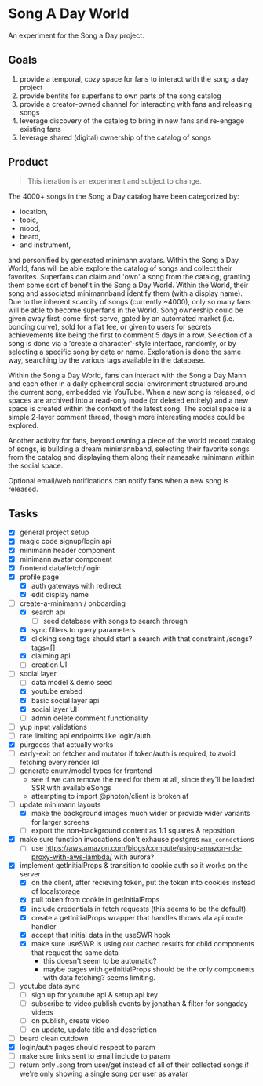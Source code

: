 # Song A Day World

An experiment for the Song a Day project.

## Goals

1. provide a temporal, cozy space for fans to interact with the song a day project
2. provide benfits for superfans to own parts of the song catalog
3. provide a creator-owned channel for interacting with fans and releasing songs
4. leverage discovery of the catalog to bring in new fans and re-engage existing fans
5. leverage shared (digital) ownership of the catalog of songs

## Product

> This iteration is an experiment and subject to change.

The 4000+ songs in the Song a Day catalog have been categorized by:

- location,
- topic,
- mood,
- beard,
- and instrument,

and personified by generated minimann avatars. Within the Song a Day World, fans will be able explore the catalog of songs and collect their favorites. Superfans can claim and 'own' a song from the catalog, granting them some sort of benefit in the Song a Day World. Within the World, their song and associated minimannband identify them (with a display name). Due to the inherent scarcity of songs (currently ~4000), only so many fans will be able to become superfans in the World. Song ownership could be given away first-come-first-serve, gated by an automated market (i.e. bonding curve), sold for a flat fee, or given to users for secrets achievements like being the first to comment 5 days in a row. Selection of a song is done via a 'create a character'-style interface, randomly, or by selecting a specific song by date or name. Exploration is done the same way, searching by the various tags available in the database.

Within the Song a Day World, fans can interact with the Song a Day Mann and each other in a daily ephemeral social environment structured around the current song, embedded via YouTube. When a new song is released, old spaces are archived into a read-only mode (or deleted entirely) and a new space is created within the context of the latest song. The social space is a simple 2-layer comment thread, though more interesting modes could be explored.

Another activity for fans, beyond owning a piece of the world record catalog of songs, is building a dream minimannband, selecting their favorite songs from the catalog and displaying them along their namesake minimann within the social space.

Optional email/web notifications can notify fans when a new song is released.

## Tasks

- [x] general project setup
- [x] magic code signup/login api
- [x] minimann header component
- [x] minimann avatar component
- [x] frontend data/fetch/login
- [x] profile page
  - [x] auth gateways with redirect
  - [x] edit display name
- [ ] create-a-minimann / onboarding
  - [x] search api
    - [ ] seed database with songs to search through
  - [x] sync filters to query parameters
  - [x] clicking song tags should start a search with that constraint /songs?tags=[]
  - [x] claiming api
  - [ ] creation UI
- [ ] social layer
  - [ ] data model & demo seed
  - [x] youtube embed
  - [x] basic social layer api
  - [x] social layer UI
  - [ ] admin delete comment functionality
- [ ] yup input validations
- [ ] rate limiting api endpoints like login/auth
- [x] purgecss that actually works
- [ ] early-exit on fetcher and mutator if token/auth is required, to avoid fetching every render lol
- [ ] generate enum/model types for frontend
  - see if we can remove the need for them at all, since they'll be loaded SSR with availableSongs
  - attempting to import @photon/client is broken af
- [ ] update minimann layouts
  - [x] make the background images much wider or provide wider variants for larger screens
  - [ ] export the non-background content as 1:1 squares & reposition
- [x] make sure function invocations don't exhause postgres `max_connection`s
  - [ ] use https://aws.amazon.com/blogs/compute/using-amazon-rds-proxy-with-aws-lambda/ with aurora?
- [x] implement getInitialProps & transition to cookie auth so it works on the server
  - [x] on the client, after recieving token, put the token into cookies instead of localstorage
  - [x] pull token from cookie in getInitialProps
  - [x] include credentials in fetch requests (this seems to be the default)
  - [x] create a getInitialProps wrapper that handles throws ala api route handler
  - [x] accept that initial data in the useSWR hook
  - [x] make sure useSWR is using our cached results for child components that request the same data
    - this doesn't seem to be automatic?
    - maybe pages with getInitialProps should be the only components with data fetching? seems limiting.
- [ ] youtube data sync
  - [ ] sign up for youtube api & setup api key
  - [ ] subscribe to video publish events by jonathan & filter for songaday videos
  - [ ] on publish, create video
  - [ ] on update, update title and description
- [ ] beard clean cutdown
- [x] login/auth pages should respect to param
- [ ] make sure links sent to email include to param
- [ ] return only .song from user/get instead of all of their collected songs if we're only showing a single song per user as avatar
